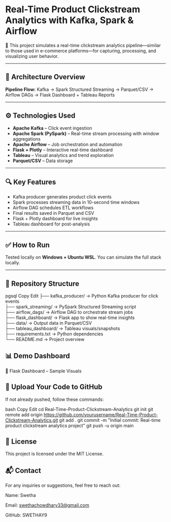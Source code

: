 # Real-Time Product Clickstream Analytics with Kafka, Spark & Airflow

🚀 This project simulates a real-time clickstream analytics pipeline—similar to those used in e-commerce platforms—for capturing, processing, and visualizing user behavior.

---

## 🧠 Architecture Overview

**Pipeline Flow:**
Kafka → Spark Structured Streaming → Parquet/CSV → Airflow DAGs → Flask Dashboard + Tableau Reports

---

## ⚙️ Technologies Used
- **Apache Kafka** – Click event ingestion
- **Apache Spark (PySpark)** – Real-time stream processing with window aggregations
- **Apache Airflow** – Job orchestration and automation
- **Flask + Plotly** – Interactive real-time dashboard
- **Tableau** – Visual analytics and trend exploration
- **Parquet/CSV** – Data storage

---

## 🔍 Key Features
- Kafka producer generates product click events
- Spark processes streaming data in 10-second time windows
- Airflow DAG schedules ETL workflows
- Final results saved in Parquet and CSV
- Flask + Plotly dashboard for live insights
- Tableau dashboard for post-analysis

---
## ✅ How to Run

Tested locally on **Windows + Ubuntu WSL**. You can simulate the full stack locally.

---



## 📁 **Repository Structure**
pgsql
Copy
Edit
├── kafka_producer/        → Python Kafka producer for click events  
├── spark_streaming/       → PySpark Structured Streaming script  
├── airflow_dags/          → Airflow DAG to orchestrate stream jobs  
├── flask_dashboard/       → Flask app to show real-time insights  
├── data/                  → Output data in Parquet/CSV  
├── tableau_dashboard/     → Tableau visuals/snapshots  
├── requirements.txt       → Python dependencies  
└── README.md              → Project overview  
## 📊 **Demo Dashboard**
🔹 Flask Dashboard – Sample Visuals



## 🚀 **Upload Your Code to GitHub**
If not already pushed, follow these commands:

bash
Copy
Edit
cd Real-Time-Product-Clickstream-Analytics
git init
git remote add origin https://github.com/yourusername/Real-Time-Product-Clickstream-Analytics.git
git add .
git commit -m "Initial commit: Real-time product clickstream analytics project"
git push -u origin main
## 📝 **License**
This project is licensed under the MIT License.

## 📬 **Contact**
For any inquiries or suggestions, feel free to reach out:

Name: Swetha

Email: swethachowdhary33@gmail.com

GitHub: SWETHAY9

